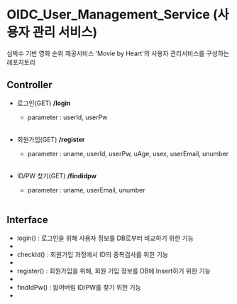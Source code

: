 # OIDC_User_Management_Service (사용자 관리 서비스)
심박수 기반 영화 순위 제공서비스 'Movie by Heart'의 사용자 관리서비스를 구성하는 레포지토리

## Controller
- 로그인(GET)  **/login**
  - parameter : userId, userPw
  
  <br>
  
- 회원가입(GET) **/register**
  - parameter : uname, userId, userPw, uAge, usex, userEmail, unumber
  
  <br>
  
- ID/PW 찾기(GET) **/findidpw**
  - parameter : uname, userEmail, unumber
  
  <br>

## Interface
- login() : 로그인을 위해 사용자 정보를 DB로부터 비교하기 위한 기능
- 
- checkId() : 회원가입 과정에서 ID의 중복검사를 위한 기능
- 
- register() : 회원가입을 위해, 회원 기입 정보를 DB에 Insert하기 위한 기능
- 
- findIdPw() : 잃어버림 ID/PW를 찾기 위한 기능
- 
